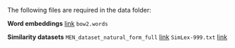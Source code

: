 The following files are required in the data folder:

**Word embeddings** [link](https://levyomer.wordpress.com/2014/04/25/dependency-based-word-embeddings/)
`bow2.words`

**Similarity datasets**
`MEN_dataset_natural_form_full` [link](https://www.cl.cam.ac.uk/~fh295/simlex.html)
`SimLex-999.txt` [link](https://staff.fnwi.uva.nl/e.bruni/MEN)
